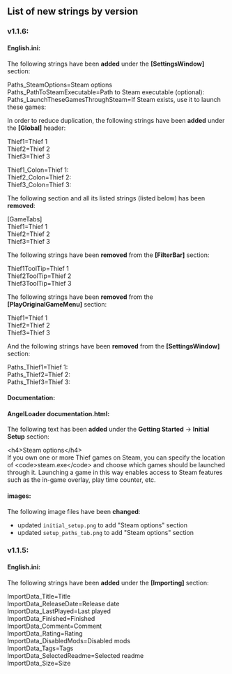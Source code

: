 ## List of new strings by version

### v1.1.6:

#### English.ini:

The following strings have been **added** under the **\[SettingsWindow\]** section:

Paths_SteamOptions=Steam options  
Paths_PathToSteamExecutable=Path to Steam executable (optional):  
Paths_LaunchTheseGamesThroughSteam=If Steam exists, use it to launch these games:

In order to reduce duplication, the following strings have been **added** under the **\[Global\]** header:

Thief1=Thief 1  
Thief2=Thief 2  
Thief3=Thief 3  

Thief1_Colon=Thief 1:  
Thief2_Colon=Thief 2:  
Thief3_Colon=Thief 3:  

The following section and all its listed strings (listed below) has been **removed**:

\[GameTabs\]  
Thief1=Thief 1  
Thief2=Thief 2  
Thief3=Thief 3  

The following strings have been **removed** from the **\[FilterBar\]** section:

Thief1ToolTip=Thief 1  
Thief2ToolTip=Thief 2  
Thief3ToolTip=Thief 3  

The following strings have been **removed** from the **\[PlayOriginalGameMenu\]** section:

Thief1=Thief 1  
Thief2=Thief 2  
Thief3=Thief 3  

And the following strings have been **removed** from the **\[SettingsWindow\]** section:

Paths_Thief1=Thief 1:  
Paths_Thief2=Thief 2:  
Paths_Thief3=Thief 3:  

#### Documentation:

#### AngelLoader documentation.html:

The following text has been **added** under the **Getting Started** -> **Initial Setup** section:

\<h4\>Steam options\</h4\>  
If you own one or more Thief games on Steam, you can specify the location of \<code\>steam.exe\</code\> and choose which games should be launched through it. Launching a game in this way enables access to Steam features such as the in-game overlay, play time counter, etc.

#### images:

The following image files have been **changed**:

- updated `initial_setup.png` to add "Steam options" section
- updated `setup_paths_tab.png` to add "Steam options" section

### v1.1.5:

#### English.ini:

The following strings have been **added** under the **\[Importing\]** section:

ImportData_Title=Title  
ImportData_ReleaseDate=Release date  
ImportData_LastPlayed=Last played  
ImportData_Finished=Finished  
ImportData_Comment=Comment  
ImportData_Rating=Rating  
ImportData_DisabledMods=Disabled mods  
ImportData_Tags=Tags  
ImportData_SelectedReadme=Selected readme  
ImportData_Size=Size  
